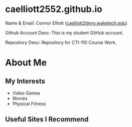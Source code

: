 # caelliott2552.github.io

Name & Email: Connor Elliott (caelliott2@my.waketech.edu)

Github Account Desc: This is my student GitHub account.

Repository Desc: Repository for CTI-110 Course Work.

# About Me

## My Interests
- Video Games
- Movies
- Physical Fitness

## Useful Sites I Recommend